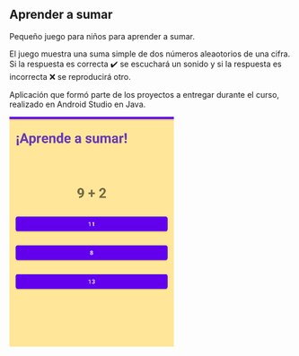 ## Aprender a sumar
Pequeño juego para niños para aprender a sumar.

El juego muestra una suma simple de dos números aleaotorios de una cifra.
Si la respuesta es correcta :heavy_check_mark: se escuchará un sonido y si la respuesta es incorrecta :x: se reproducirá otro.

Aplicación que formó parte de los proyectos a entregar durante el curso, realizado en Android Studio en Java.

![Imagen de muestra de la aplicacion](AprendeASumar.png)




